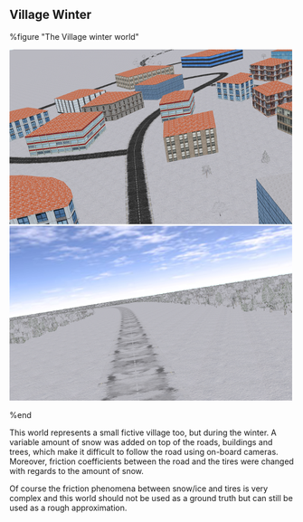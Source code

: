 ## Village Winter

%figure "The Village winter world"

![winter1.png](images/winter1.png)
![winter2.png](images/winter2.png)

%end

This world represents a small fictive village too, but during the winter.
A variable amount of snow was added on top of the roads, buildings and trees, which make it difficult to follow the road using on-board cameras.
Moreover, friction coefficients between the road and the tires were changed with regards to the amount of snow.

Of course the friction phenomena between snow/ice and tires is very complex and this world should not be used as a ground truth but can still be used as a rough approximation.
